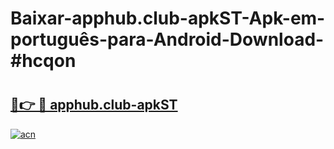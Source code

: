 # Baixar-apphub.club-apkST-Apk-em-português​-para-Android-Download-#hcqon

# <h2><a href="https://ainizakaria.my?title=apphub.club-apkST&ref=24M">🔗👉 🔴 apphub.club-apkST</a></h2>

[![acn](https://github.com/user-attachments/assets/0f9c940e-d8b0-45ae-aac7-cd30a18b3e1c)](https://ainizakaria.my?title=apphub.club-apkST&ref=24M)

